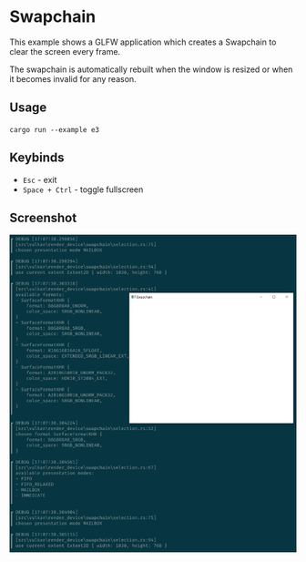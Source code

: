 # Swapchain

This example shows a GLFW application which creates a Swapchain to clear the
screen every frame.

The swapchain is automatically rebuilt when the window is resized or when it
becomes invalid for any reason.

## Usage

```
cargo run --example e3
```

## Keybinds

* `Esc` - exit
* `Space + Ctrl` - toggle fullscreen

## Screenshot

![screenshot](./screenshot.PNG)
